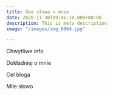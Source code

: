 ```yaml
---
title: Dwa słowa o mnie
date: 2020-11-30T09:46:10.000+00:00
description: This is meta description
image: "/images/img_6064.jpg"

---
```

Chwytliwe info

Dokładniej o mnie

Cel bloga

Miłe słowo